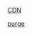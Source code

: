 [CDN][jsdelivr]

[purge][purge]

[purge]: https://purge.jsdelivr.net/gh/9CDN/surge@main/modules/
[jsdelivr]: https://cdn.jsdelivr.net/gh/9CDN/surge@main/modules/
